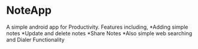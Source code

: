 # NoteApp
A simple android app for Productivity. Features including,
  *Adding simple notes
  *Update and delete notes
  *Share Notes
  *Also simple web searching and Dialer Functionality

